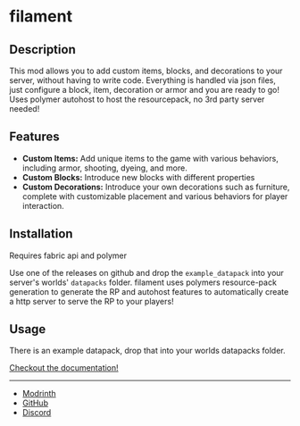 # filament

## Description

This mod allows you to add custom items, blocks, and decorations to your server, without having to write code.
Everything is handled via json files, just configure a block, item, decoration or armor and you are ready to go!
Uses polymer autohost to host the resourcepack, no 3rd party server needed!

## Features

- **Custom Items:** Add unique items to the game with various behaviors, including armor, shooting, dyeing, and more.
- **Custom Blocks:** Introduce new blocks with different properties
- **Custom Decorations:** Introduce your own decorations such as furniture, complete with customizable placement and various behaviors for player interaction.

## Installation

Requires fabric api and polymer

Use one of the releases on github and drop the `example_datapack` into your server's worlds' `datapacks` folder.
filament uses polymers resource-pack generation to generate the RP and autohost features to automatically create a http server to serve the RP to your players! 


## Usage

There is an example datapack, drop that into your worlds datapacks folder.

[Checkout the documentation!](https://tomalbrc.de/projects/filament/docs)

---

- [Modrinth](https://modrinth.com/mod/filament)
- [GitHub](https://github.com/tomalbrc/filament)
- [Discord](https://discord.gg/9X6w2kfy89)
